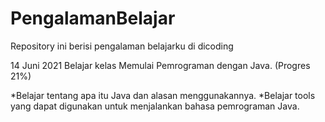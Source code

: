 # PengalamanBelajar
Repository ini berisi pengalaman belajarku di dicoding

14 Juni 2021
Belajar kelas Memulai Pemrograman dengan Java. (Progres 21%)

 *Belajar tentang apa itu Java dan alasan menggunakannya.
 *Belajar tools yang dapat digunakan untuk menjalankan bahasa pemrograman Java.
 
